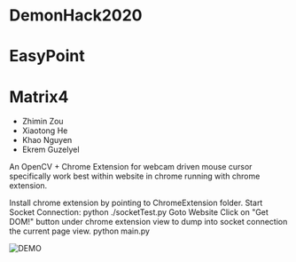 ﻿# DemonHack2020

# EasyPoint

# Matrix4

- Zhimin Zou
- Xiaotong He
- Khao Nguyen
- Ekrem Guzelyel

An OpenCV + Chrome Extension for webcam driven mouse cursor specifically work best within website in chrome running with chrome extension.

Install chrome extension by pointing to ChromeExtension folder.
Start Socket Connection: python ./socketTest.py
Goto Website
Click on "Get DOM!" button under chrome extension view to dump into socket connection the current page view.
python main.py

![DEMO](demo.gif)
